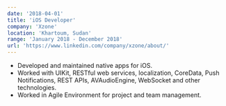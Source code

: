 ```yaml
---
date: '2018-04-01'
title: 'iOS Developer'
company: 'Xzone'
location: 'Khartoum, Sudan'
range: 'January 2018 - December 2018'
url: 'https://www.linkedin.com/company/xzone/about/'
---
```


- Developed and maintained native apps for iOS.
- Worked with UIKit, RESTful web services, localization, CoreData, Push Notifications, REST APIs, AVAudioEngine, WebSocket and other technologies.
- Worked in Agile Environment for project and team management.